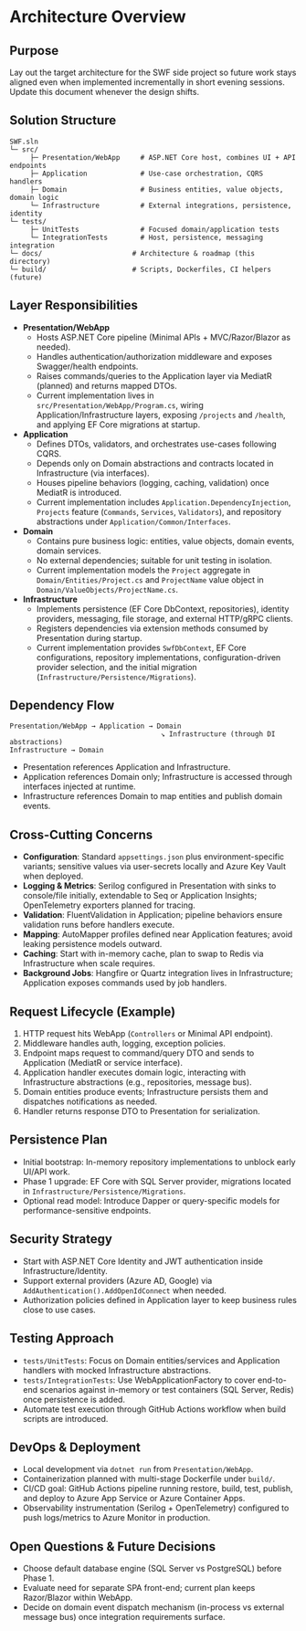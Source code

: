 # Architecture Overview

## Purpose
Lay out the target architecture for the SWF side project so future work stays aligned even when implemented incrementally in short evening sessions. Update this document whenever the design shifts.

## Solution Structure

```
SWF.sln
└─ src/
	 ├─ Presentation/WebApp     # ASP.NET Core host, combines UI + API endpoints
	 ├─ Application             # Use-case orchestration, CQRS handlers
	 ├─ Domain                  # Business entities, value objects, domain logic
	 └─ Infrastructure          # External integrations, persistence, identity
└─ tests/
	 ├─ UnitTests               # Focused domain/application tests
	 └─ IntegrationTests        # Host, persistence, messaging integration
└─ docs/                      # Architecture & roadmap (this directory)
└─ build/                     # Scripts, Dockerfiles, CI helpers (future)
```

## Layer Responsibilities

- **Presentation/WebApp**
	- Hosts ASP.NET Core pipeline (Minimal APIs + MVC/Razor/Blazor as needed).
	- Handles authentication/authorization middleware and exposes Swagger/health endpoints.
	- Raises commands/queries to the Application layer via MediatR (planned) and returns mapped DTOs.
	- Current implementation lives in `src/Presentation/WebApp/Program.cs`, wiring Application/Infrastructure layers, exposing `/projects` and `/health`, and applying EF Core migrations at startup.
- **Application**
	- Defines DTOs, validators, and orchestrates use-cases following CQRS.
	- Depends only on Domain abstractions and contracts located in Infrastructure (via interfaces).
	- Houses pipeline behaviors (logging, caching, validation) once MediatR is introduced.
	- Current implementation includes `Application.DependencyInjection`, `Projects` feature (`Commands`, `Services`, `Validators`), and repository abstractions under `Application/Common/Interfaces`.
- **Domain**
	- Contains pure business logic: entities, value objects, domain events, domain services.
	- No external dependencies; suitable for unit testing in isolation.
	- Current implementation models the `Project` aggregate in `Domain/Entities/Project.cs` and `ProjectName` value object in `Domain/ValueObjects/ProjectName.cs`.
- **Infrastructure**
	- Implements persistence (EF Core DbContext, repositories), identity providers, messaging, file storage, and external HTTP/gRPC clients.
	- Registers dependencies via extension methods consumed by Presentation during startup.
	- Current implementation provides `SwfDbContext`, EF Core configurations, repository implementations, configuration-driven provider selection, and the initial migration (`Infrastructure/Persistence/Migrations`).

## Dependency Flow

```
Presentation/WebApp → Application → Domain
									 ↘ Infrastructure (through DI abstractions)
Infrastructure → Domain
```

- Presentation references Application and Infrastructure.
- Application references Domain only; Infrastructure is accessed through interfaces injected at runtime.
- Infrastructure references Domain to map entities and publish domain events.

## Cross-Cutting Concerns

- **Configuration**: Standard `appsettings.json` plus environment-specific variants; sensitive values via user-secrets locally and Azure Key Vault when deployed.
- **Logging & Metrics**: Serilog configured in Presentation with sinks to console/file initially, extendable to Seq or Application Insights; OpenTelemetry exporters planned for tracing.
- **Validation**: FluentValidation in Application; pipeline behaviors ensure validation runs before handlers execute.
- **Mapping**: AutoMapper profiles defined near Application features; avoid leaking persistence models outward.
- **Caching**: Start with in-memory cache, plan to swap to Redis via Infrastructure when scale requires.
- **Background Jobs**: Hangfire or Quartz integration lives in Infrastructure; Application exposes commands used by job handlers.

## Request Lifecycle (Example)

1. HTTP request hits WebApp (`Controllers` or Minimal API endpoint).
2. Middleware handles auth, logging, exception policies.
3. Endpoint maps request to command/query DTO and sends to Application (MediatR or service interface).
4. Application handler executes domain logic, interacting with Infrastructure abstractions (e.g., repositories, message bus).
5. Domain entities produce events; Infrastructure persists them and dispatches notifications as needed.
6. Handler returns response DTO to Presentation for serialization.

## Persistence Plan

- Initial bootstrap: In-memory repository implementations to unblock early UI/API work.
- Phase 1 upgrade: EF Core with SQL Server provider, migrations located in `Infrastructure/Persistence/Migrations`.
- Optional read model: Introduce Dapper or query-specific models for performance-sensitive endpoints.

## Security Strategy

- Start with ASP.NET Core Identity and JWT authentication inside Infrastructure/Identity.
- Support external providers (Azure AD, Google) via `AddAuthentication().AddOpenIdConnect` when needed.
- Authorization policies defined in Application layer to keep business rules close to use cases.

## Testing Approach

- `tests/UnitTests`: Focus on Domain entities/services and Application handlers with mocked Infrastructure abstractions.
- `tests/IntegrationTests`: Use WebApplicationFactory to cover end-to-end scenarios against in-memory or test containers (SQL Server, Redis) once persistence is added.
- Automate test execution through GitHub Actions workflow when build scripts are introduced.

## DevOps & Deployment

- Local development via `dotnet run` from `Presentation/WebApp`.
- Containerization planned with multi-stage Dockerfile under `build/`.
- CI/CD goal: GitHub Actions pipeline running restore, build, test, publish, and deploy to Azure App Service or Azure Container Apps.
- Observability instrumentation (Serilog + OpenTelemetry) configured to push logs/metrics to Azure Monitor in production.

## Open Questions & Future Decisions

- Choose default database engine (SQL Server vs PostgreSQL) before Phase 1.
- Evaluate need for separate SPA front-end; current plan keeps Razor/Blazor within WebApp.
- Decide on domain event dispatch mechanism (in-process vs external message bus) once integration requirements surface.
